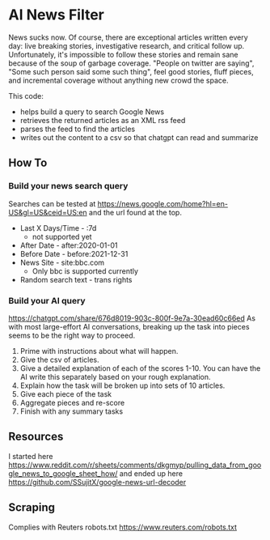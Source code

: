 # AI News Filter

News sucks now. Of course, there are exceptional articles 
written every day: live breaking stories, investigative research, and critical follow up.
Unfortunately, it's impossible to follow these stories and remain sane because of the soup of
garbage coverage. "People on twitter are saying", "Some such person said some such thing", 
feel good stories, fluff pieces, and incremental coverage without anything new crowd the space.

This code: 
- helps build a query to search Google News
- retrieves the returned articles as an XML rss feed
- parses the feed to find the articles
- writes out the content to a csv so that chatgpt can read and summarize

## How To

### Build your news search query
Searches can be tested at https://news.google.com/home?hl=en-US&gl=US&ceid=US:en and the url
found at the top.

- Last X Days/Time - :7d
  - not supported yet
- After Date - after:2020-01-01
- Before Date - before:2021-12-31
- News Site - site:bbc.com
  - Only bbc is supported currently
- Random search text - trans rights

### Build your AI query

https://chatgpt.com/share/676d8019-903c-800f-9e7a-30ead60c66ed
As with most large-effort AI conversations, breaking up the task into pieces
seems to be the right way to proceed. 

1. Prime with instructions about what will happen.
2. Give the csv of articles.
3. Give a detailed explanation of each of the scores 1-10. You can have the AI write this separately based on your rough explanation.
4. Explain how the task will be broken up into sets of 10 articles.
5. Give each piece of the task
6. Aggregate pieces and re-score
7. Finish with any summary tasks 

## Resources
I started here
https://www.reddit.com/r/sheets/comments/dkgmyp/pulling_data_from_google_news_to_google_sheet_how/
and ended up here
https://github.com/SSujitX/google-news-url-decoder

## Scraping
Complies with Reuters robots.txt https://www.reuters.com/robots.txt